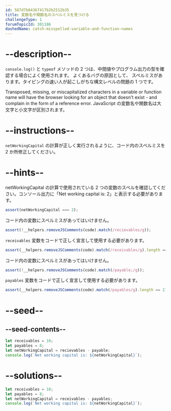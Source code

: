 ```yaml
---
id: 587d7b84367417b2b2512b35
title: 変数名や関数名のスペルミスを見つける
challengeType: 1
forumTopicId: 301186
dashedName: catch-misspelled-variable-and-function-names
---
```


# --description--

`console.log()` と `typeof` メソッドの 2 つは、中間値やプログラム出力の型を確認する場合によく使用されます。 よくあるバグの原因として、 スペルミスがあります。タイピングの速い人が起こしがちな構文レベルの問題の 1 つです。

Transposed, missing, or miscapitalized characters in a variable or function name will have the browser looking for an object that doesn't exist - and complain in the form of a reference error. JavaScript の変数名や関数名は大文字と小文字が区別されます。

# --instructions--

`netWorkingCapital` の計算が正しく実行されるように、コード内のスペルミスを 2 か所修正してください。

# --hints--

netWorkingCapital の計算で使用されている 2 つの変数のスペルを確認してください。コンソール出力に「Net working capital is: 2」と表示する必要があります。

```js
assert(netWorkingCapital === 2);
```

コード内の変数にスペルミスがあってはいけません。

```js
assert(!__helpers.removeJSComments(code).match(/recievables/g));
```

`receivables` 変数をコードで正しく宣言して使用する必要があります。

```js
assert(__helpers.removeJSComments(code).match(/receivables/g).length == 2);
```

コード内の変数にスペルミスがあってはいけません。

```js
assert(!__helpers.removeJSComments(code).match(/payable;/g));
```

`payables` 変数をコードで正しく宣言して使用する必要があります。

```js
assert(__helpers.removeJSComments(code).match(/payables/g).length == 2);
```

# --seed--

## --seed-contents--

```js
let receivables = 10;
let payables = 8;
let netWorkingCapital = recievables - payable;
console.log(`Net working capital is: ${netWorkingCapital}`);
```

# --solutions--

```js
let receivables = 10;
let payables = 8;
let netWorkingCapital = receivables - payables;
console.log(`Net working capital is: ${netWorkingCapital}`);
```
